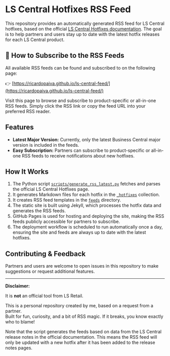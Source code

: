# LS Central Hotfixes RSS Feed

This repository provides an automatically generated RSS feed for LS Central hotfixes, based on the official [LS Central Hotfixes documentation](https://help.lscentral.lsretail.com/Content/Hotfixes/Hotfixes-26-1.htm). The goal is to help partners and users stay up to date with the latest hotfix releases for each LS Central product.

## 📢 How to Subscribe to the RSS Feeds

All available RSS feeds can be found and subscribed to on the following page:

👉 [https://ricardopaiva.github.io/ls-central-feed/](https://ricardopaiva.github.io/ls-central-feed/)

Visit this page to browse and subscribe to product-specific or all-in-one RSS feeds. Simply click the RSS link or copy the feed URL into your preferred RSS reader.

## Features

- **Latest Major Version:** Currently, only the latest Business Central major version is included in the feeds.
- **Easy Subscription:** Partners can subscribe to product-specific or all-in-one RSS feeds to receive notifications about new hotfixes.

## How It Works

1. The Python script [`scripts/generate_rss_latest.py`](scripts/generate_rss_latest.py) fetches and parses the official LS Central Hotfixes page.
2. It generates Markdown files for each hotfix in the [`_hotfixes`](./_hotfixes) collection.
3. It creates RSS feed templates in the [`feeds`](./feeds) directory.
4. The static site is built using Jekyll, which processes the hotfix data and generates the RSS feeds.
5. GitHub Pages is used for hosting and deploying the site, making the RSS feeds publicly accessible for partners to subscribe.
6. The deployment workflow is scheduled to run automatically once a day, ensuring the site and feeds are always up to date with the latest hotfixes.

## Contributing & Feedback

Partners and users are welcome to open issues in this repository to make suggestions or request additional features.

---

**Disclaimer:**  

It is **not** an official tool from LS Retail.  

This is a personal repository created by me, based on a request from a partner.  
Built for fun, curiosity, and a bit of RSS magic. If it breaks, you know exactly who to blame!

Note that the script generates the feeds based on data from the LS Central release notes in the official documentation. This means the RSS feed will only be updated with a new hotfix after it has been added to the release notes pages.